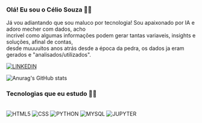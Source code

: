 ### Olá! Eu sou o Célio Souza ✌🏽
<p> Já vou adiantando que sou maluco por tecnologia! Sou apaixonado por IA e adoro mecher com dados,
    acho<br/> incrivel como algumas informações podem gerar tantas variaveis, insights e soluções, afinal
    de contas,<br/> desde muuuuitos anos atrás desde a época da pedra, os dados ja eram gerados e 
    "analisados/utilizados".</p>
    
[![LINKEDIN](https://img.shields.io/badge/LinkedIn-0077B5?style=for-the-badge&logo=linkedin&logoColor=white)](https://www.linkedin.com/in/celio-souza-01aa50267/)


![Anurag's GitHub stats](https://github-readme-stats.vercel.app/api?username=CelioSouzaDv&show_icons=true&theme=tokyonight)


### Tecnologias que eu estudo ✍🏽
<div style="display: inline_block"><br/>
    <img align="center" alt="HTML5" src="https://img.shields.io/badge/HTML5-E34F26?style=for-the-badge&logo=html5&logoColor=white">
     <img align="center" alt="CSS" src="https://img.shields.io/badge/CSS3-1572B6?style=for-the-badge&logo=css3&logoColor=white">
      <img align="center" alt="PYTHON" src="https://img.shields.io/badge/Python-14354C?style=for-the-badge&logo=python&logoColor=white">
      <img align="center" alt="MYSQL" src="https://img.shields.io/badge/MySQL-00000F?style=for-the-badge&logo=mysql&logoColor=white">
       <img align="center" alt="JUPYTER" src="https://img.shields.io/badge/Made%20with-Jupyter-orange?style=for-the-badge&logo=Jupyter">
            
</div>

<!--
<img align="center" alt="JAVA" src="https://img.shields.io/badge/Java-ED8B00?style=for-the-badge&logo=openjdk&logoColor=white">  
-->
